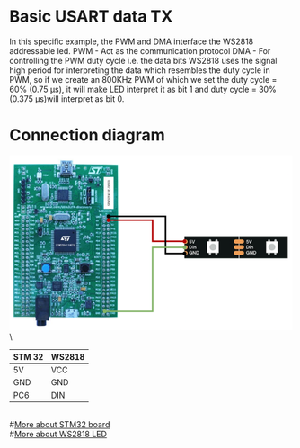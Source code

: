 # Basic USART data TX 
In this specific example, the PWM and DMA interface the WS2818 addressable led.
PWM - Act as the communication protocol
DMA - For controlling the PWM duty cycle i.e. the data bits
WS2818 uses the signal high period for interpreting the data which resembles the duty cycle in PWM, so if we create an 800KHz PWM of which we set the duty cycle = 60% (0.75 µs), it will make LED interpret it as bit 1 and duty cycle = 30% (0.375 µs)will interpret as bit 0.
# Connection diagram
![Alt text](connection.png)
\

| STM 32  | WS2818 |
| ------- | ------ |
| 5V      | VCC    |
| GND     | GND    |
| PC6     | DIN    |

\
#[More about STM32 board](https://www.st.com/resource/en/user_manual/um1842-discovery-kit-with-stm32f411ve-mcu-stmicroelectronics.pdf)
\
#[More about WS2818 LED](https://www.tme.com/Document/1d930d9b83e8cce43e5d1c490ab0fbe8/WS2818A.pdf)


